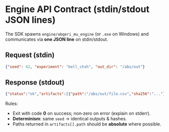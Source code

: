 # Engine API Contract (stdin/stdout JSON lines)

The SDK spawns `engine/abqeri_mu_engine` (or `.exe` on Windows) and communicates via **one JSON line** on stdin/stdout.

## Request (stdin)
```json
{"seed": 42, "experiment": "bell_chsh", "out_dir": "/abs/out"}
```

## Response (stdout)
```json
{"status":"ok","artifacts":[{"path":"/abs/out/file.csv","sha256":"..."}],"metrics":{"S":2.7}}
```

Rules:
- Exit with code **0** on success; non‑zero on error (explain on stderr).
- **Determinism**: same `seed` → identical outputs & hashes.
- Paths returned in `artifacts[].path` should be **absolute** where possible.
